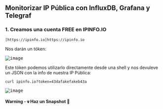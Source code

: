 ## Monitorizar IP Pública con InfluxDB, Grafana y Telegraf

### 1. Creamos una cuenta FREE en IPINFO.IO

```shell
[https://ipinfo.io]https://ipinfo.io
```

Nos darán un tóken:

<kbd>![image](https://user-images.githubusercontent.com/20743678/198982285-6aa45366-0c55-4b2d-b834-b14a87d2f570.png)</kbd>

Este tóken podemos utilizarlo directamente desde una shell y nos devuleve un JSON con la info de nuestra IP Pública:

```shell
curl ipinfo.io?token=43dafakefakeb43a
```

<kbd>![image](https://user-images.githubusercontent.com/20743678/198984404-44bffcff-f9a6-461d-a70f-62ca3256ddcb.png)</kbd>

#### Warning - :skull: Haz un Snapshot :eyes:
